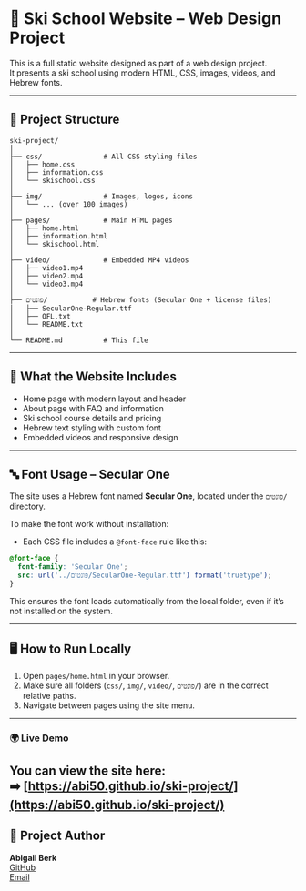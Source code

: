 # 🎿 Ski School Website – Web Design Project

This is a full static website designed as part of a web design project.  
It presents a ski school using modern HTML, CSS, images, videos, and Hebrew fonts.

---

## 📁 Project Structure

```
ski-project/
│
├── css/               # All CSS styling files
│   ├── home.css
│   ├── information.css
│   └── skischool.css
│
├── img/               # Images, logos, icons
│   └── ... (over 100 images)
│
├── pages/             # Main HTML pages
│   ├── home.html
│   ├── information.html
│   └── skischool.html
│
├── video/             # Embedded MP4 videos
│   ├── video1.mp4
│   ├── video2.mp4
│   └── video3.mp4
│
├── פונטים/           # Hebrew fonts (Secular One + license files)
│   ├── SecularOne-Regular.ttf
│   ├── OFL.txt
│   └── README.txt
│
└── README.md          # This file
```

---

## 🎨 What the Website Includes

- Home page with modern layout and header
- About page with FAQ and information
- Ski school course details and pricing
- Hebrew text styling with custom font
- Embedded videos and responsive design

---

## 🔤 Font Usage – Secular One

The site uses a Hebrew font named **Secular One**, located under the `פונטים/` directory.

To make the font work without installation:
- Each CSS file includes a `@font-face` rule like this:

```css
@font-face {
  font-family: 'Secular One';
  src: url('../פונטים/SecularOne-Regular.ttf') format('truetype');
}
```

This ensures the font loads automatically from the local folder, even if it’s not installed on the system.

---

## 🖥️ How to Run Locally

1. Open `pages/home.html` in your browser.
2. Make sure all folders (`css/`, `img/`, `video/`, `פונטים/`) are in the correct relative paths.
3. Navigate between pages using the site menu.

---

### 🌍 Live Demo

You can view the site here:  
➡️ [https://abi50.github.io/ski-project/](https://abi50.github.io/ski-project/)
---

## 👤 Project Author

**Abigail Berk**  
[GitHub](https://github.com/abi50)  
[Email](mailto:abigail506040@gmail.com)
